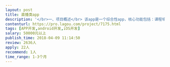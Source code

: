 ```yaml
---                
layout: post       
title: 直播类app           
description: '</br>一、项目概述</br> 该app是一个综合性app，核心功能包括：课程培训直播、电商、预约等业务。</br>  目前一期只需要做培训直播部分的功能。</br>二、核心功能</br>  1.拥有常规娱乐直播的功能（礼物、关注、聊天、房间……）</br>  2.需要能进行OBS的推流接入。课程直播，既需要进行课程的讲解，也需要同步摄像头。</br>三、要求</br>  1.要求项目承接主体拥有已上线的成熟直播应用开发经验</br>  2.后端以及开发语言需要使用java或C#（不要php）</br>  3.具备从产品、UI、到开发、测试的全流程人员</br>'     
contenturl: https://pro.lagou.com/project/7175.html      
tags: [APP开发,android开发,iOS开发]            
salary: 50000元以上          
publish_time: 2018-04-09 11:14:50         
review: 2636人                   
apply: 22人                   
recommend: 1人                   
time_range: 1-3个月              
---                 
```

